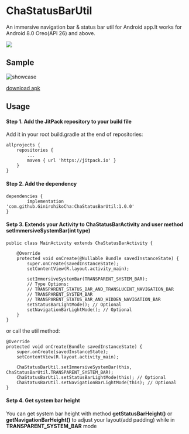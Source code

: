 # ChaStatusBarUtil
An immersive navigation bar &amp; status bar util for Android app.It works for Android 8.0 Oreo(API 26) and above.

[![](https://jitpack.io/v/GinirohikoCha/ChaStatusBarUtil.svg)](https://jitpack.io/#GinirohikoCha/ChaStatusBarUtil)

## Sample
![showcase](https://github.com/GinirohikoCha/ChaStatusBarUtil/blob/master/image/1611902724439.gif)

[download apk](https://github-releases.githubusercontent.com/334059680/ec359000-6249-11eb-8f67-40569240a58d?X-Amz-Algorithm=AWS4-HMAC-SHA256&X-Amz-Credential=AKIAIWNJYAX4CSVEH53A%2F20210129%2Fus-east-1%2Fs3%2Faws4_request&X-Amz-Date=20210129T075226Z&X-Amz-Expires=300&X-Amz-Signature=caf3da3058ea31194a4841c5fa3106bfc38ed7cf8691cf3753a05c96169798f4&X-Amz-SignedHeaders=host&actor_id=26181775&key_id=0&repo_id=334059680&response-content-disposition=attachment%3B%20filename%3Ddemo.apk&response-content-type=application%2Fvnd.android.package-archive)
## Usage
#### Step 1. Add the JitPack repository to your build file

Add it in your root build.gradle at the end of repositories:

	allprojects {
		repositories {
			...
			maven { url 'https://jitpack.io' }
		}
	}
#### Step 2. Add the dependency

	dependencies {
	        implementation 'com.github.GinirohikoCha:ChaStatusBarUtil:1.0.0'
	}
#### Setp 3. Extends your Activity to **ChaStatusBarActivity** and user method **setImmersiveSystemBar(int type)**

	public class MainActivity extends ChaStatusBarActivity {
	
		@Override
		protected void onCreate(@Nullable Bundle savedInstanceState) {
			super.onCreate(savedInstanceState);
			setContentView(R.layout.activity_main);
			
			setImmersiveSystemBar(TRANSPARENT_SYSTEM_BAR);
			// Type Options:
			// TRANSPARENT_STATUS_BAR_AND_TRANSLUCENT_NAVIGATION_BAR
			// TRANSPARENT_SYSTEM_BAR
			// TRANSPARENT_STATUS_BAR_AND_HIDDEN_NAVIGATION_BAR
			setStatusBarLightMode(); // Optional
			setNavigationBarLightMode(); // Optional
		}
	}

or call the util method:
	
	@Override
	protected void onCreate(Bundle savedInstanceState) {
		super.onCreate(savedInstanceState);
		setContentView(R.layout.activity_main);

		ChaStatusBarUtil.setImmersiveSystemBar(this, ChaStatusBarUtil.TRANSPARENT_SYSTEM_BAR);
		ChaStatusBarUtil.setStatusBarLightMode(this); // Optional
		ChaStatusBarUtil.setNavigationBarLightMode(this); // Optional
	}
#### Setp 4. Get system bar height
You can get system bar height with method **getStatusBarHeight()** or **getNavigationBarHeight()** to adjust your layout(add padding) while in **TRANSPARENT_SYSTEM_BAR** mode
